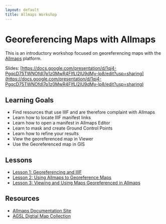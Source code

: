 ```yaml
---
layout: default
title: Allmaps Workshop
---
```


<link rel="stylesheet" href="assets/css/custom.css">

# Georeferencing Maps with Allmaps

This is an introductory workshop focused on georeferencing
maps with the [Allmaps](allmaps.org) platform.

Slides: [https://docs.google.com/presentation/d/1qj4-PgqcD75TWNOfdI7p1z0MwR4FIfLl2IU9dMy-lp8/edit?usp=sharing](https://docs.google.com/presentation/d/1qj4-PgqcD75TWNOfdI7p1z0MwR4FIfLl2IU9dMy-lp8/edit?usp=sharing)

## Learning Goals

* Find resources that use IIIF and are therefore complaint with Allmaps
* Learn how to locate IIIF manifest links
* Learn how to open a manifest in Allmaps Editor
* Learn to mask and create Ground Control Points
* Learn how to refine your results
* View the georeferenced map in Viewer 
* Use the Georeferenced map in GIS

## Lessons

- [Lesson 1: Georeferencing and IIIF](/Georef-and-IIIF.md)
- [Lesson 2: Using Allmaps to Georeference Maps](/Allmaps.md)
- [Lesson 3: Viewing and Using Maps Georeferenced in Allmaps](/Viewer.md)

## Resources

* [Allmaps Documentation Site](https://allmaps.org/docs/introduction)
* [AGSL Digtial Map Collection](https://uwm.edu/lib-collections/agsl-digital-map-collection/)

